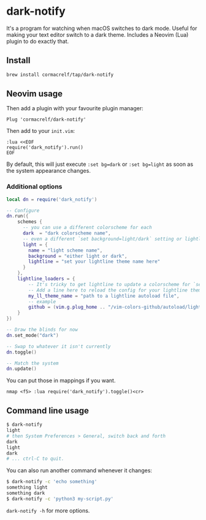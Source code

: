 # dark-notify

It's a program for watching when macOS switches to dark mode. Useful for making 
your text editor switch to a dark theme. Includes a Neovim (Lua) plugin to do 
exactly that.

## Install

```sh
brew install cormacrelf/tap/dark-notify
```

## Neovim usage

Then add a plugin with your favourite plugin manager:

```vim
Plug 'cormacrelf/dark-notify'
```

Then add to your `init.vim`:

```
:lua <<EOF
require('dark_notify').run()
EOF
```

By default, this will just execute `:set bg=dark` or `:set bg=light` as soon as 
the system appearance changes.

### Additional options

```lua
local dn = require('dark_notify')

-- Configure
dn.run({
    schemes {
      -- you can use a different colorscheme for each
      dark  = "dark colorscheme name",
      -- even a different `set background=light/dark` setting or lightline theme
      light = {
        name = "light scheme name",
        background = "either light or dark",
        lightline = "set your lightline theme name here"
      }
    },
    lightline_loaders = {
        -- It's tricky to get lightline to update a colorscheme for `set bg=dark`.
        -- Add a line here to reload the config for your lightline theme.
        my_ll_theme_name = "path to a lightline autoload file",
        -- example
        github = (vim.g.plug_home .. "/vim-colors-github/autoload/lightline/colorscheme/github.vim")
    }
})

-- Draw the blinds for now
dn.set_mode("dark")

-- Swap to whatever it isn't currently
dn.toggle()

-- Match the system
dn.update()
```

You can put those in mappings if you want.

```vim
nmap <f5> :lua require('dark_notify').toggle()<cr>
```

## Command line usage

```sh
$ dark-notify
light
# then System Preferences > General, switch back and forth
dark
light
dark
# ... ctrl-C to quit.
```

You can also run another command whenever it changes:

```sh
$ dark-notify -c 'echo something'
something light
something dark
$ dark-notify -c 'python3 my-script.py'
```

`dark-notify -h` for more options.

